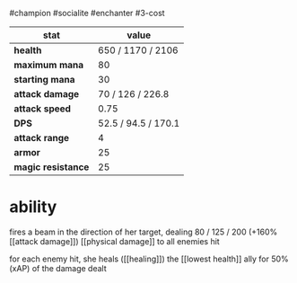 #champion
#socialite
#enchanter
#3-cost

| stat | value |
|---|---|
| **health** | 650 / 1170 / 2106 |
| **maximum mana** | 80 |
| **starting mana** | 30 |
| **attack damage** | 70 / 126 / 226.8 |
| **attack speed** | 0.75 |
| **DPS** | 52.5 / 94.5 / 170.1 | 
| **attack range** | 4 |
| **armor** | 25 |
| **magic resistance** | 25 |

# ability
fires a beam in the direction of her target, dealing 80 / 125 / 200 (+160% [[attack damage]]) [[physical damage]] to all enemies hit

for each enemy hit, she heals ([[healing]]) the [[lowest health]] ally for 50% (xAP) of the damage dealt